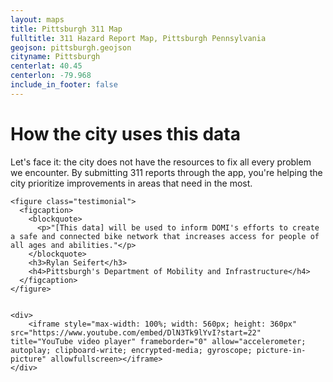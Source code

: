 ```yaml
---
layout: maps
title: Pittsburgh 311 Map
fulltitle: 311 Hazard Report Map, Pittsburgh Pennsylvania
geojson: pittsburgh.geojson
cityname: Pittsburgh
centerlat: 40.45
centerlon: -79.968
include_in_footer: false
---
```


<div id="description">
    <h1>How the city uses this data</h1>
    Let's face it: the city does not have the resources to fix all every problem we encounter. By submitting 311 reports through the app, you're helping the city prioritize improvements in areas that need in the most.

    <figure class="testimonial">
      <figcaption>
        <blockquote>
          <p>"[This data] will be used to inform DOMI's efforts to create a safe and connected bike network that increases access for people of all ages and abilities."</p>
        </blockquote>
        <h3>Rylan Seifert</h3>
        <h4>Pittsburgh's Department of Mobility and Infrastructure</h4>
      </figcaption>
    </figure>


    <div>
        <iframe style="max-width: 100%; width: 560px; height: 360px" src="https://www.youtube.com/embed/DlN3Tk9lYvI?start=22" title="YouTube video player" frameborder="0" allow="accelerometer; autoplay; clipboard-write; encrypted-media; gyroscope; picture-in-picture" allowfullscreen></iframe>
    </div>
</div>
